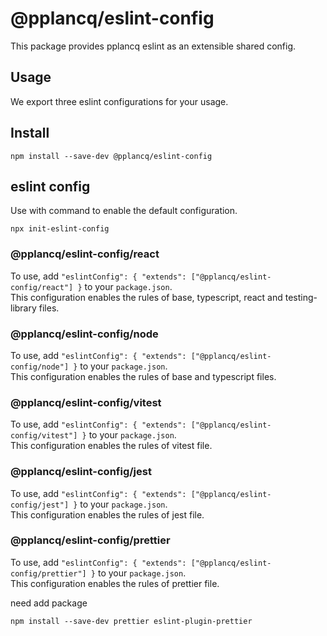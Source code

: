 # @pplancq/eslint-config

This package provides pplancq eslint as an extensible shared config.

## Usage

We export three eslint configurations for your usage.

## Install

```shell
npm install --save-dev @pplancq/eslint-config
```

## eslint config

Use with command to enable the default configuration.

```shell
npx init-eslint-config
```

### @pplancq/eslint-config/react

To use, add `"eslintConfig": { "extends": ["@pplancq/eslint-config/react"] }` to your `package.json`.\
This configuration enables the rules of base, typescript, react and testing-library files.

### @pplancq/eslint-config/node

To use, add `"eslintConfig": { "extends": ["@pplancq/eslint-config/node"] }` to your `package.json`.\
This configuration enables the rules of base and typescript files.

### @pplancq/eslint-config/vitest

To use, add `"eslintConfig": { "extends": ["@pplancq/eslint-config/vitest"] }` to your `package.json`.\
This configuration enables the rules of vitest file.

### @pplancq/eslint-config/jest

To use, add `"eslintConfig": { "extends": ["@pplancq/eslint-config/jest"] }` to your `package.json`.\
This configuration enables the rules of jest file.

### @pplancq/eslint-config/prettier

To use, add `"eslintConfig": { "extends": ["@pplancq/eslint-config/prettier"] }` to your `package.json`.\
This configuration enables the rules of prettier file.

need add package

```shell
npm install --save-dev prettier eslint-plugin-prettier
```
